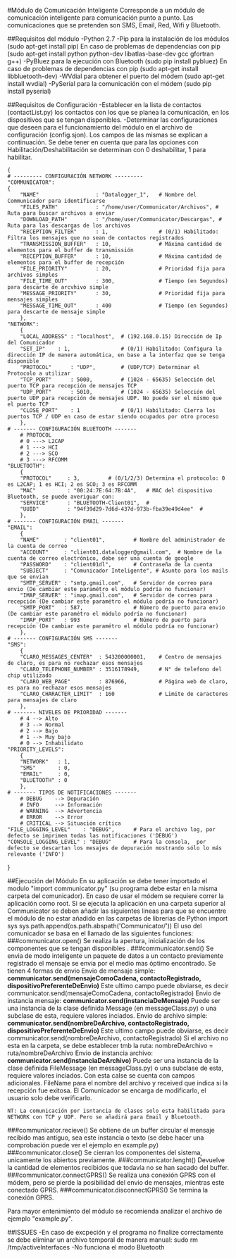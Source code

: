 #Módulo de Comunicación Inteligente
Corresponde a un módulo de comunicación inteligente para comunicación punto a punto. Las comunicaciones que se pretenden son SMS, Email, Red, Wifi y Bluetooth.

##Requisitos del módulo
	-Python 2.7
	-Pip para la instalación de los módulos (sudo apt-get install pip)
		En caso de problemas de dependencias con pip (sudo apt-get install python python-dev libatlas-base-dev gcc gfortran g++)
	-PyBluez para la ejecución con Bluetooth (sudo pip install pybluez)
		En caso de problemas de dependencias con pip (sudo apt-get install libbluetooth-dev)
	-WVdial para obtener el puerto del módem (sudo apt-get install wvdial)
	-PySerial para la comunicación con el módem (sudo pip install pyserial)

##Requisitos de Configuración
	-Establecer en la lista de contactos (contactList.py) los contactos con los que se planea la comunicación, en los dispositivos que se tengan disponibles.
	-Determinar las configuraciones que deseen para el funcionamiento del módulo en el archivo de configuración (config.sjon). Los campos de las mismas se explican a continuación. Se debe tener en cuenta que para las opciones con Habilitación/Deshabilitación se determinan con 0 deshabilitar, 1 para habilitar.
	
	{
	# --------- CONFIGURACIÓN NETWORK ---------
	"COMMUNICATOR":
	{
		"NAME"					: "Datalogger_1", 	# Nombre del Communicador para identificarse
		"FILES_PATH"			: "/home/user/Communicator/Archivos", # Ruta para buscar archivos a enviar
		"DOWNLOAD_PATH"			: "/home/user/Communicator/Descargas", # Ruta para las descargas de los archivos
		"RECEPTION_FILTER"		: 1,				# (0/1) Habilitado: Filtra los mensajes que no sean de contactos registrados
		"TRANSMISSION_BUFFER" 	: 10,				# Máxima cantidad de elementos para el buffer de transmissión
		"RECEPTION_BUFFER" 		: 10,				# Máxima cantidad de elementos para el buffer de recepción
		"FILE_PRIORITY"			: 20,				# Prioridad fija para archivos simples
		"FILE_TIME_OUT"			: 300,				# Tiempo (en Segundos) para descarte de arcvhivo simple
		"MESSAGE_PRIORITY"		: 30,				# Prioridad fija para mensajes simples
		"MESSAGE_TIME_OUT"		: 400				# Tiempo (en Segundos) para descarte de mensaje simple
		},
	"NETWORK":
		{
		"LOCAL_ADDRESS" : "localhost", 	# (192.168.0.15) Dirección de Ip del Comunicador
		"SET_IP" 	: 1,				# (0/1) Habilitado: Configura la dirección IP de manera automática, en base a la interfaz que se tenga disponible
		"PROTOCOL"      : "UDP",		# (UDP/TCP) Determinar el Protocolo a utilizar
		"TCP_PORT"      : 5000,			# (1024 - 65635) Selección del puerto TCP para recepción de mensajes TCP
		"UDP_PORT"      : 5010,			# (1024 - 65635) Selección del puerto UDP para recepción de mensajes UDP. No puede ser el mismo que el puerto TCP
		"CLOSE_PORT"	: 1				# (0/1) Habilitado: Cierra los puertos TCP / UDP en caso de estar siendo ocupados por otro proceso
	 	},
	# ------- CONFIGURACIÓN BLUETOOTH -------
		# PROTOCOL
		# 0 ---> L2CAP
		# 1 ---> HCI
		# 2 ---> SCO
		# 3 ---> RFCOMM
	"BLUETOOTH":
		{
		"PROTOCOL"     : 3,			# (0/1/2/3) Determina el protocolo: 0 es L2CAP; 1 es HCI; 2 es SCO; 3 es RFCOMM
		"MAC"          : "00:24:7E:64:7B:4A",	# MAC del dispositivo Bluetooth, se puede averiguar con: 
		"SERVICE"      : "BLUETOOTH-Client01",  # 
		"UUID"         : "94f39d29-7d6d-437d-973b-fba39e49d4ee"  #
		},
	# ------- CONFIGURACIÓN EMAIL -------
	"EMAIL":
		{
		"NAME"        : "client01",			# Nombre del administrador de la cuenta de correo
		"ACCOUNT"     : "client01.datalogger@gmail.com",  # Nombre de la cuenta de correo electrónico, debe ser una cuenta de google
		"PASSWORD"    : "client01dl",		# Contraseña de la cuenta
		"SUBJECT"	  : "Comunicador Inteligente", # Asunto para los mails que se envian
		"SMTP_SERVER" : "smtp.gmail.com",	# Servidor de correo para envio (De cambiar este paramétro el módulo podría no funcionar)
		"IMAP_SERVER" : "imap.gmail.com",	# Servidor de correo para recepción (De cambiar este paramétro el módulo podría no funcionar)
		"SMTP_PORT"   : 587,				# Número de puerto para envio (De cambiar este paramétro el módulo podría no funcionar)
		"IMAP_PORT"   : 993					# Número de puerto para recepción (De cambiar este paramétro el módulo podría no funcionar)
		},
	# ------- CONFIGURACIÓN SMS -------
	"SMS":
		{
		"CLARO_MESSAGES_CENTER"  : 543200000001,  	# Centro de mensajes de claro, es para no rechazar esos mensajes
		"CLARO_TELEPHONE_NUMBER" : 3516178949,  	# N° de telefono del chip utilizado   
		"CLARO_WEB_PAGE"         : 876966,			# Página web de claro, es para no rechazar esos mensajes
		"CLARO_CHARACTER_LIMIT"  : 160 				# Limite de caracteres para mensajes de claro
		},
	# ------- NIVELES DE PRIORIDAD -------
		# 4 --> Alto
		# 3 --> Normal
		# 2 --> Bajo
		# 1 --> Muy bajo
		# 0 --> Inhabilidato
	"PRIORITY_LEVELS":
		{
		"NETWORK"   : 1,
		"SMS"       : 0,
		"EMAIL"     : 0,
		"BLUETOOTH" : 0
		},
	# ------- TIPOS DE NOTIFICACIONES -------
		# DEBUG    --> Depuración
		# INFO     --> Información
		# WARNING  --> Advertencia
		# ERROR    --> Error
		# CRITICAL --> Situación crítica
	"FILE_LOGGING_LEVEL"    : "DEBUG",		# Para el archivo log, por defecto se imprimen todas las notificaciones ('DEBUG')
	"CONSOLE_LOGGING_LEVEL" : "DEBUG"		# Para la consola,  por defecto se descartan los mesajes de depuración mostrando sólo lo más relevante ('INFO')
}

##Ejecución del Módulo
En su aplicación se debe tener importado el modulo "import communicator.py" (su programa debe estar en la misma carpeta del comunicador). En caso de usar el módem se requiere correr la aplicación como root. 
Si se ejecuta la aplicación en una carpeta superior al Communicator se deben añadir las siguientes lineas para que se encuentre el módulo de no estar añadido en las carpetas de librerias de Python
	import sys
	sys.path.append(os.path.abspath('Communicator/'))
El uso del comunicador se basa en el llamado de las siguientes funciones:
###communicator.open()
	Se realiza la apertura, inicialización de los componentes que se tengan disponibles	.
###communicator.send()
	Se envia de modo inteligente un paquete de datos a un contacto previamente registrado el mensaje se envia por el medio mas óptimo encontrado. Se tienen 4 formas de envio
	Envio de mensaje simple: **communicator.send(mensajeComoCadena, contactoRegistrado, dispositivoPreferenteDeEnvio)**
		Este ultimo campo puede obviarse, es decir communicator.send(mensajeComoCadena, contactoRegistrado)
	Envio de instancia mensaje: **communicator.send(instanciaDeMensaje)**
		Puede ser una instancia de la clase definida Message (en messageClass.py) o una subclase de esta, requiere valores inciados.
	Envio de archivo simple: **communicator.send(nombreDeArchivo, contactoRegistrado, dispositivoPreferenteDeEnvio)**
		Este ultimo campo puede obviarse, es decir communicator.send(nombreDeArchivo, contactoRegistrado)
		Si el archivo no esta en la carpeta, se debe establecer tmb la ruta: nombreDeArchivo = ruta/nombreDeArchivo
	Envio de instancia archivo: **communicator.send(instanciaDeArchivo)**
		Puede ser una instancia de la clase definida FileMessage (en messageClass.py) o una subclase de esta, requiere valores inciados. 
		Con esta calse se cuenta con campos adicionales. FileName para el nombre del archivo y received que indica si la recepción fue exitosa. 
		El Comunicador se encarga de modificarlo, el usuario solo debe verificarlo.

	NT: La comunicación por isntancia de clases solo esta habilitada para NETWORK con TCP y UDP. Pero se añadirá para Email y Bluetooth.
###communicator.recieve()
	Se obtiene de un buffer circular el mensaje recibido mas antiguo, sea este instancia o texto (se debe hacer una comprobación puede ver el ejemplo en example.py)
###communicator.close()
	Se cierran los componentes del sistema, unicamente los abiertos previamente.
###communicator.lenght()
	Devuelve la cantidad de elementos recibidos que todavía no se han sacado del buffer.
###communicator.connectGPRS()
	Se realiza una conexión GPRS con el módem, pero se pierde la posibilidad del envio de mensajes, mientras este conectado GPRS.
###communicator.disconnectGPRS()
	Se termina la conexión GPRS.

Para mayor entenimiento del módulo se recomienda analizar el archivo de ejemplo "example.py".

##ISSUES
	-En caso de excpeción y el programa no finalize correctamente se debe eliminar un archivo temporal de manera manual: sudo rm /tmp/activeInterfaces 
	-No funciona el modo Bluetooth
